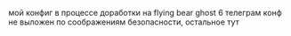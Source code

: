мой конфиг в процессе доработки на flying bear ghost 6 телеграм конф не выложен по соображениям безопасности, остальное тут

